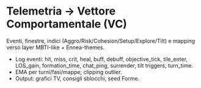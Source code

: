 # Telemetria → Vettore Comportamentale (VC)

Eventi, finestre, indici (Aggro/Risk/Cohesion/Setup/Explore/Tilt) e mapping verso layer MBTI-like + Ennea-themes.

- Log eventi: hit, miss, crit, heal, buff, debuff, objective_tick, tile_enter, LOS_gain, formation_time, chat_ping, surrender, tilt triggers, turn_time.
- EMA per turni/fasi/mappe; clipping outlier.
- Output: grafici TV, consigli sblocchi, seed Forme.
